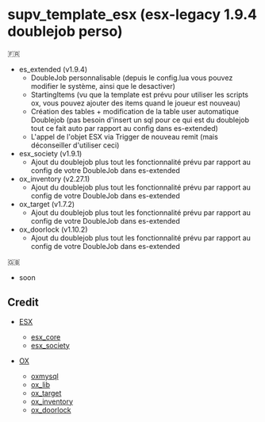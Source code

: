 # supv_template_esx (esx-legacy 1.9.4 doublejob perso)

:fr:

- es_extended (v1.9.4)
    - DoubleJob personnalisable (depuis le config.lua vous pouvez modifier le système, ainsi que le desactiver)
    - StartingItems (vu que la template est prévu pour utiliser les scripts ox, vous pouvez ajouter des items quand le joueur est nouveau)
    - Création des tables + modification de la table user automatique Doublejob (pas besoin d'insert un sql pour ce qui est du doublejob tout ce fait auto par rapport au config dans es-extended)
    - L'appel de l'objet ESX via Trigger de nouveau remit (mais déconseiller d'utiliser ceci)
- esx_society (v1.9.1)
    - Ajout du doublejob plus tout les fonctionnalité prévu par rapport au config de votre DoubleJob dans es-extended
- ox_inventory (v2.27.1)
    - Ajout du doublejob plus tout les fonctionnalité prévu par rapport au config de votre DoubleJob dans es-extended
- ox_target (v1.7.2)
    - Ajout du doublejob plus tout les fonctionnalité prévu par rapport au config de votre DoubleJob dans es-extended
- ox_doorlock (v1.10.2)
    - Ajout du doublejob plus tout les fonctionnalité prévu par rapport au config de votre DoubleJob dans es-extended

:uk:

- soon

## Credit

- [ESX](https://github.com/esx-framework)
    - [esx_core](https://github.com/esx-framework/esx_core/releases/tag/1.9.4)
    - [esx_society](https://github.com/esx-framework/esx_society)

- [OX](https://github.com/overextended)
    - [oxmysql](https://github.com/overextended/oxmysql/releases/tag/v2.6.0)
    - [ox_lib](https://github.com/overextended/ox_lib/releases/tag/v3.1.4)
    - [ox_target](https://github.com/overextended/ox_target/releases/tag/v1.7.2)
    - [ox_inventory](https://github.com/overextended/ox_inventory/releases/tag/v2.27.1)
    - [ox_doorlock](https://github.com/overextended/ox_doorlock/releases/tag/v1.10.2)
    

